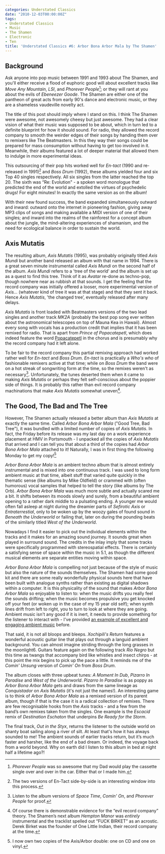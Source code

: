 ```yaml
---
categories: Understated Classics
date: "2010-12-03T00:00:00Z"
tags:
- Understated Classics
- Music
- The Shamen
- Electronic
- Ten
title: 'Understated Classics #6: Arbor Bona Arbor Mala by The Shamen'
---
```


## Background

Ask anyone into pop music between 1991 and 1993 about The Shamen, and you'll either receive a flood of euphoric good will about excellent tracks like _Move Any Mountain_, _LSI_, and _Phorever People_[^1]; or they will rant at you about the evils of _Ebeneezer Goode_. The Shamen are either one of the pantheon of great acts from early 90's dance and electronic music, or they are a shameless vaudeville novelty act.

The title of this post should imply where I stand on this. I think The Shamen were awesome, not awesomely cheesy but just awesome. They had a clear vision of what their music was supposed to be about, which in turn led to a definite blueprint for how it should sound. For radio, they allowed the record company to smooth the weirder edges of their songs by handing them over to remixers like The Beatmasters. In this they way their songs could be prepared for mass consumption without having to get too involved in it. Meanwhile, their albums featured a lot of deeper material that allowed them to indulge in more experimental ideas.

This outsourcing of their pop hits worked well for _En-tact_ (1990 and re-released in 1991)[^2] and _Boss Drum_ (1992), these albums yielded four and six Top 40 singles respectively. All six singles from the latter reached the top 20. The sixth was “Re: Evolution" - a spoken word monologue that predicted the end of the world and extolled the virtues of psychedelic drugs! For eight minutes! In exactly the same version as on the album!

With their new found success, the band expanded simultaneously outward and inward: outward onto the internet in pioneering fashion, giving away MP3 clips of songs and making available a MIDI version of one of their singles; and inward into the realms of the rainforest for a concept album about the jungle, the mind-altering experiences of shamanism, and the need for ecological balance in order to sustain the world.

## Axis Mutatis

The resulting album, _Axis Mutatis_ (1995), was probably originally titled _Axis Mundi_ but another band released an album with that name in 1994. There is a great seven minute instrumental called _Axis Mundi_ on the second half of the album. _Axis Mundi_ refers to a 'tree of the world' and the album is set up as a quest to find this tree. Think of it as _Avatar_ re-done as techno-pop, though nowhere near as rubbish at that sounds. I get the feeling that the record company was initially offered a looser, more experimental version of _Axis…_ (whatever kind of tree it was at that stage) and that they sent it back. Hence _Axis Mutatis_, 'the changed tree’, eventually released after many delays.

_Axis Mutatis_ is front loaded with Beatmasters versions of the two lead singles and another track _MK2A_ (probably the best pop song ever written about the astronomical telescopes on top of Mauna Kea in Hawaii). Almost every song with vocals has a production credit that implies that it has been remixed for radio. That is apart from _Prince of Popacatepetl_, which does indeed feature the word [Popacatepetl](http://en.wikipedia.org/wiki/Popocatepetl) in the chorus and is presumably why the record company had it left alone.

To be fair to the record company this partial remixing approach had worked rather well for _En-tact_ and _Boss Drum_. _En-tact_ is practically a _Who's who_ of fashionable remixers active at that time; while on _Boss Drum_ the band were on a hot streak of songwriting form at the time, so the remixes weren't as necessary[^3]. Unfortunately, the tunes deserted them when it came to making _Axis Mutatis_ or perhaps they felt self-conscious about the poppier side of things. It is probably this rather than evil record company machinations that make _Axis Mutatis_ somewhat uneven[^4].

## The Good, The Bad and The Tree

However, The Shamen actually released a better album than _Axis Mutatis_ at exactly the same time. Called _Arbor Bona Arbor Mala_ ("Good Tree, Bad Tree"), it was bundled with a limited number of copies of _Axis Mutatis_. In fact, the Friday before its release was my last day on a work experience placement at HMV in Portsmouth - I unpacked all the copies of _Axis Mutatis_ that arrived and I can tell you that about a third of the copies had _Arbor Bona Arbor Mala_ attached to it! Naturally, I was in first thing the following Monday to get my copy![^5]

_Arbor Bona Arbor Mala_ is an ambient techno album that is almost entirely instrumental and is mixed into one continuous track. I was used to long form ambient music at that time, albeit stuff that varied quite quickly in the thematic sense (like albums by Mike Oldfield) or crammed with (often humorous) vocal samples that helped to tell the story (like albums by The Orb). _Arbor Bona Arbor Mala_ was much more subtle and actually scared me a bit. It shifts between its moods slowly and surely, from a beautiful ambient opening to a rather dark middle to a pulsating ending. A younger me would often fall asleep at night during the dreamier parts of _Sefirotic Axis_ or _Entraterrestial_, only to be woken up by the woozy gales of found sound in _Beneath the Underworld_ or failing that, later on during the pounding beats of the similarly titled _West of the Underworld_.

Nowadays I find it easier to pick out the individual elements within the tracks and it makes for an amazing sound journey. It sounds great when played in surround sound. The credits in the inlay imply that some tracks were specifically programmed with stereospatial effects. There is certainly a satisfying sense of space within the music in 5.1, as though the different musical elements are separate entities moving within space.

_Arbor Bona Arbor Mala_ is compelling not just because of the style of music but also the nature of the sounds themselves. The Shamen had some good kit and there are some really wonderfully physical sounds here that have been built with analogue synths rather than existing as digital shadows within a computer. It is this physicality of the sound that makes _Arbor Bona Arbor Mala_ so enjoyable to listen to: when the music drifts you really feel the sounds drifting; when the music becomes propulsive you get knocked off your feet (or woken up in the case of my 15 year old self); when synth lines drift from left to right, you to turn to look at where they are going. Ambient music isn't any good if it is inert, it needs to provide something for the listener to interact with - I've provided [an example of excellent and engaging ambient music](uc4) before.

That said, it is not all bloops and bleeps. _Xochipili's Return_ features a wonderful acoustic guitar line that plays out through a languid ambient background. You can almost imagine striding through the long grasses in the moonlight6. Guitars feature again on the following track _Rio Negro_ but this time as twangs that accompany bird like whistles and insect chirps - at this point the mix begins to pick up the pace a little. It reminds me of the _Comin' Unsung_ version of _Comin' On_ from _Boss Drum_.

The album closes with three upbeat tunes: _A Moment In Dub_, _Pizarro In Paradise_ and _West of the Underworld_. _Pizarro In Paradise_ is as poppy as _Arbor Bona Arbor Mala_ gets and draws from the same lineage as _Conquistador_ on _Axis Mutatis_ (it's not just the names!). An interesting game is to think of _Arbor Bona Arbor Mala_ as a remixed version of its parent album, though if that is the case it is a radical collection of remixes. There are few recognisable hooks from the _Axis_ tracks - and a few from the band’s own remixes taken from the singles. One example is the _Escacid_ remix of _Destination Eschaton_ that underpins _Be Ready for the Storm_.

The final track, _Out in the Styx_, returns the listener to the outside world on shanty boat sailing along a river of silt. At least that's how it has always sounded to me! The ambient sounds of earlier tracks return, but it’s much faster and harsher, like the end of a bad dream. Or indeed, the voyage back from a world beyond. Why on earth did I listen to this album in bed at night half a lifetime ago?!

[^1]: _Phorever People_ was so awesome that my Dad would play the cassette single over and over in the car. Either that or I made him.
[^2]: The two versions of En-Tact side-by-side is an interesting window into this process.
[^3]: Listen to the album versions of _Space Time_, _Comin' On_, and _Phorever People_ for proof.
[^4]: Of course there is demonstrable evidence for the “evil record company” theory. The Shamen’s next album _Hempton Manor_ was _entirely_ instrumental and the tracklist spelled out “FUCK BIRKET” as an acrostic. Derek Birket was the founder of One Little Indian, their record company at the time.
[^5]: I now own two copies of the Axis/Arbor double: one on CD and one on vinyl.